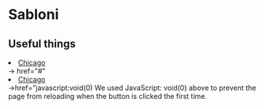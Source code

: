 # Sabloni

<h2>Useful things</h2>

<li><a href="#">Chicago</a></li> -> href="#"
<li><a href="javascript:void(0)">Chicago</a></li> ->href="javascript:void(0)
We used JavaScript: void(0) above to prevent the page from reloading when the button is clicked the first time.<br>
